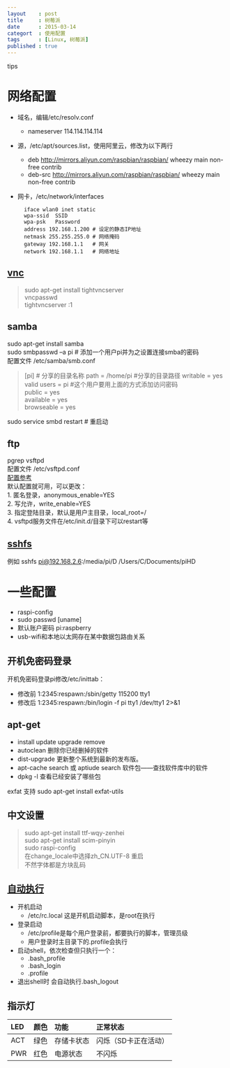 ```yaml
---
layout    : post
title     : 树莓派
date      : 2015-03-14
categort  : 使用配置
tags      : [Linux, 树莓派]
published : true
---
```



tips

<!-- more -->



# 网络配置

- 域名，编辑/etc/resolv.conf 
    - nameserver 114.114.114.114
- 源，/etc/apt/sources.list，使用阿里云，修改为以下两行 
    - deb http://mirrors.aliyun.com/raspbian/raspbian/ wheezy main non-free contrib
    - deb-src http://mirrors.aliyun.com/raspbian/raspbian/ wheezy main non-free contrib
- 网卡，/etc/network/interfaces

        iface wlan0 inet static  
        wpa-ssid  SSID  
        wpa-psk   Password  
        address 192.168.1.200 # 设定的静态IP地址  
        netmask 255.255.255.0 # 网络掩码  
        gateway 192.168.1.1   # 网关  
        network 192.168.1.1   # 网络地址  

## [vnc](http://shumeipai.nxez.com/2013/09/04/login-rpi-with-vnc.html?variant=zh-cn)

>sudo apt-get install tightvncserver  
>vncpasswd  
>tightvncserver :1

## samba
sudo apt-get install samba  
sudo smbpasswd –a pi # 添加一个用户pi并为之设置连接smba的密码  
配置文件  /etc/samba/smb.conf  

>[pi]  # 分享的目录名称
>path = /home/pi  #分享的目录路径
>writable = yes  
>valid users = pi #这个用户要用上面的方式添加访问密码  
>public = yes  
>available = yes  
>browseable = yes  

sudo service smbd restart # 重启动

## ftp
pgrep vsftpd  
配置文件 /etc/vsftpd.conf  
[配置参考](http://yuanbin.blog.51cto.com/363003/108262/)  
默认配置就可用，可以更改：  
    1. 匿名登录，anonymous\_enable=YES   
    2. 写允许，write\_enable=YES  
    3. 指定登陆目录，默认是用户主目录，local\_root=/  
    4. vsftpd服务文件在/etc/init.d/目录下可以restart等

## [sshfs](https://style.com/osxfuse/osxfuse/wiki/SSHFS)
例如 sshfs pi@192.168.2.6:/media/pi/D /Users/C/Documents/piHD


# 一些配置  

- raspi-config
- sudo passwd [uname]
- 默认账户密码 pi:raspberry
- usb-wifi和本地以太网存在某中数据包路由关系

## 开机免密码登录

开机免密码登录pi修改/etc/inittab：

- 修改前   1:2345:respawn:/sbin/getty 115200 tty1
- 修改后   1:2345:respawn:/bin/login -f pi tty1 /dev/tty1 2>&1



## apt-get 
- install  update  upgrade  remove  
- autoclean  删除你已经删掉的软件  
- dist-upgrade 更新整个系统到最新的发布版。  
- apt-cache search 或 aptiude search 软件包——查找软件库中的软件  
- dpkg -l 查看已经安装了哪些包        

exfat 支持  sudo apt-get install exfat-utils


## 中文设置
>sudo apt-get install ttf-wqy-zenhei  
>sudo apt-get install scim-pinyin  
>sudo raspi-config  
>在change_locale中选择zh_CN.UTF-8 重启  
>不然字体都是方块乱码


## [自动执行](http://www.tuicool.com/articles/euYJVr)

- 开机启动 
    - /etc/rc.local  这是开机启动脚本，是root在执行
- 登录启动
    - /etc/profile是每个用户登录前，都要执行的脚本，管理员级  
    - 用户登录时主目录下的.profile会执行 
- 启动shell，依次检查但只执行一个：  
    - .bash\_profile  
    - .bash\_login  
    - .profile  
- 退出shell时 会自动执行.bash_logout

## 指示灯

| LED  | 颜色   | 功能    | 正常状态        |
| :--- | :--- | :---- | :---------- |
| ACT  | 绿色   | 存储卡状态 | 闪烁（SD卡正在活动） |
| PWR  | 红色   | 电源状态  | 不闪烁         |